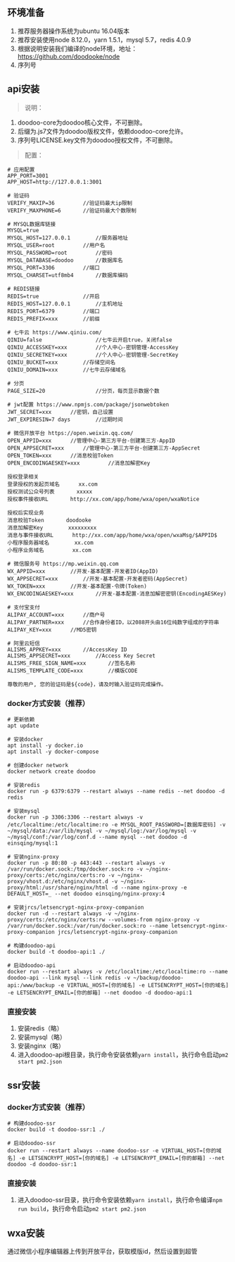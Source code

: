 ## 环境准备
1. 推荐服务器操作系统为ubuntu 16.04版本
2. 推荐安装使用node 8.12.0，yarn 1.5.1，mysql 5.7，redis 4.0.9
3. 根据说明安装我们编译的node环境，地址：https://github.com/doodooke/node
4. 序列号 

## api安装
> 说明：
1. doodoo-core为doodoo核心文件，不可删除。
2. 后缀为.js7文件为doodoo版权文件，依赖doodoo-core允许。
3. 序列号LICENSE.key文件为doodoo授权文件，不可删除。

> 配置：
```
# 应用配置
APP_PORT=3001
APP_HOST=http://127.0.0.1:3001

# 验证码
VERIFY_MAXIP=36 		//验证码最大ip限制
VERIFY_MAXPHONE=6 		//验证码最大个数限制

# MYSQL数据库链接
MYSQL=true				
MYSQL_HOST=127.0.0.1 		//服务器地址
MYSQL_USER=root 		//用户名
MYSQL_PASSWORD=root 		//密码
MYSQL_DATABASE=doodoo 		//数据库名
MYSQL_PORT=3306 		//端口
MYSQL_CHARSET=utf8mb4 		//数据库编码

# REDIS链接
REDIS=true 		 		//开启
REDIS_HOST=127.0.0.1 		//主机地址
REDIS_PORT=6379 		//端口
REDIS_PREFIX=xxx 		//前缀

# 七牛云 https://www.qiniu.com/
QINIU=false 		 		//七牛云开启true，关闭false
QINIU_ACCESSKEY=xxx 		//个人中心-密钥管理-AccessKey
QINIU_SECRETKEY=xxx 		//个人中心-密钥管理-SecretKey
QINIU_BUCKET=xxx 		//存储空间名
QINIU_DOMAIN=xxx 		//七牛云存储域名

# 分页
PAGE_SIZE=20 		 		//分页，每页显示数据个数

# jwt配置 https://www.npmjs.com/package/jsonwebtoken
JWT_SECRET=xxx 		//密钥，自己设置
JWT_EXPIRESIN=7 days 		//过期时间

# 微信开放平台 https://open.weixin.qq.com/
OPEN_APPID=xxx 		//管理中心-第三方平台-创建第三方-AppID
OPEN_APPSECRET=xxx 		//管理中心-第三方平台-创建第三方-AppSecret
OPEN_TOKEN=xxx 		//消息校验Token
OPEN_ENCODINGAESKEY=xxx 		//消息加解密Key

授权登录相关
登录授权的发起页域名 		xx.com
授权测试公众号列表 		xxxxx
授权事件接收URL 		http://xx.com/app/home/wxa/open/wxaNotice

授权后实现业务
消息校验Token 		doodooke
消息加解密Key 		xxxxxxxxx
消息与事件接收URL 		http://xx.com/app/home/wxa/open/wxaMsg/$APPID$
小程序服务器域名 		xx.com
小程序业务域名 		xx.com

# 微信服务号 https://mp.weixin.qq.com
WX_APPID=xxx 		//开发-基本配置-开发者ID(AppID)
WX_APPSECRET=xxx 		//开发-基本配置-开发者密码(AppSecret)
WX_TOKEN=xxx 		//开发-基本配置-令牌(Token)
WX_ENCODINGAESKEY=xxx 		//开发-基本配置-消息加解密密钥(EncodingAESKey)

# 支付宝支付
ALIPAY_ACCOUNT=xxx 		//商户号
ALIPAY_PARTNER=xxx 		//合作身份者ID，以2088开头由16位纯数字组成的字符串
ALIPAY_KEY=xxx 		//MD5密钥

# 阿里云短信
ALISMS_APPKEY=xxx 		//AccessKey ID
ALISMS_APPSECRET=xxx 		//Access Key Secret
ALISMS_FREE_SIGN_NAME=xxx 		//签名名称
ALISMS_TEMPLATE_CODE=xxx 		//模版CODE

尊敬的用户, 您的验证码是${code}，请及时输入验证码完成操作。
```

### docker方式安装（推荐）
```
# 更新依赖
apt update

# 安装docker
apt install -y docker.io
apt install -y docker-compose

# 创建docker network
docker network create doodoo

# 安装redis
docker run -p 6379:6379 --restart always --name redis --net doodoo -d redis

# 安装mysql
docker run -p 3306:3306 --restart always -v /etc/localtime:/etc/localtime:ro -e MYSQL_ROOT_PASSWORD=[数据库密码] -v ~/mysql/data:/var/lib/mysql -v ~/mysql/log:/var/log/mysql -v ~/mysql/conf:/var/log/conf.d --name mysql --net doodoo -d einsqing/mysql:1

# 安装nginx-proxy
docker run -p 80:80 -p 443:443 --restart always -v /var/run/docker.sock:/tmp/docker.sock:ro -v ~/nginx-proxy/certs:/etc/nginx/certs:ro -v ~/nginx-proxy/vhost.d:/etc/nginx/vhost.d -v ~/nginx-proxy/html:/usr/share/nginx/html -d --name nginx-proxy -e DEFAULT_HOST=_ --net doodoo einsqing/nginx-proxy:4

# 安装jrcs/letsencrypt-nginx-proxy-companion
docker run -d --restart always -v ~/nginx-proxy/certs:/etc/nginx/certs:rw --volumes-from nginx-proxy -v /var/run/docker.sock:/var/run/docker.sock:ro --name letsencrypt-nginx-proxy-companion jrcs/letsencrypt-nginx-proxy-companion
```

```
# 构建doodoo-api
docker build -t doodoo-api:1 ./

# 启动doodoo-api
docker run --restart always -v /etc/localtime:/etc/localtime:ro --name doodoo-api --link mysql --link redis -v ~/backup/doodoo-api:/www/backup -e VIRTUAL_HOST=[你的域名] -e LETSENCRYPT_HOST=[你的域名] -e LETSENCRYPT_EMAIL=[你的邮箱] --net doodoo -d doodoo-api:1
```
### 直接安装
1. 安装redis（略）
2. 安装mysql（略）
3. 安装nginx（略）
4. 进入doodoo-api根目录，执行命令安装依赖`yarn install`，执行命令启动`pm2 start pm2.json`

## ssr安装
### docker方式安装（推荐）
```
# 构建doodoo-ssr
docker build -t doodoo-ssr:1 ./

# 启动doodoo-ssr
docker run --restart always --name doodoo-ssr -e VIRTUAL_HOST=[你的域名] -e LETSENCRYPT_HOST=[你的域名] -e LETSENCRYPT_EMAIL=[你的邮箱] --net doodoo -d doodoo-ssr:1
```
### 直接安装
1. 进入doodoo-ssr目录，执行命令安装依赖`yarn install`，执行命令编译`npm run build`，执行命令启动`pm2 start pm2.json`

## wxa安装
通过微信小程序编辑器上传到开放平台，获取模版id，然后设置到超管